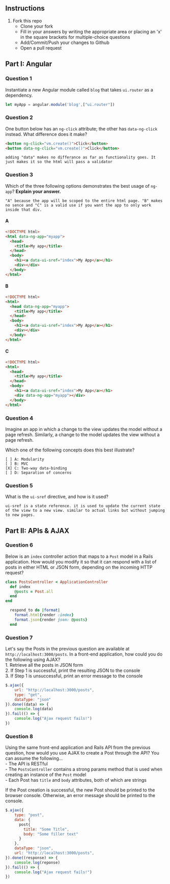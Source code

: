 ## Instructions

1. Fork this repo
    - Clone your fork
    - Fill in your answers by writing the appropriate area or placing an 'x' in the square brackets for multiple-choice questions
    - Add/Commit/Push your changes to Github
    - Open a pull request

## Part I: Angular

### Question 1

Instantiate a new Angular module called `blog` that takes `ui.router` as a dependency.

```js
let myApp = angular.module('blog',["ui.router"])
```

### Question 2

One button below has an `ng-click` attribute; the other has `data-ng-click` instead. What difference does it make?

```html
<button ng-click="vm.create()">Click</button>
<button data-ng-click="vm.create()">Click</button>
```

```text
adding "data" makes no differance as far as functionality goes. It just makes it so the html will pass a validator
```

### Question 3

Which of the three following options demonstrates the best usage of `ng-app`? **Explain your answer.**

```text
"A" because the app will be scoped to the entire html page. "B" makes no sence and "C" is a valid use if you want the app to only work inside that div.
```

#### A

```html
<!DOCTYPE html>
<html data-ng-app="myapp">
  <head>
    <title>My app</title>
  </head>
  <body>
    <h1><a data-ui-sref="index">My App</a></h1>
    <div></div>
  </body>
</html>
```

#### B

```html
<!DOCTYPE html>
<html>
  <head data-ng-app="myapp">
    <title>My app</title>
  </head>
  <body>
    <h1><a data-ui-sref="index">My App</a></h1>
    <div></div>
  </body>
</html>
```

#### C

```html
<!DOCTYPE html>
<html>
  <head>
    <title>My app</title>
  </head>
  <body>
    <h1><a data-ui-sref="index">My App</a></h1>
    <div data-ng-app="myapp"></div>
  </body>
</html>
```

### Question 4

Imagine an app in which a change to the view updates the model without a page refresh. Similarly, a change to the model updates the view without a page refresh.

Which one of the following concepts does this best illustrate?

```
[ ] A: Modularity
[ ] B: MVC
[X] C: Two-way data-binding
[ ] D: Separation of concerns
```

### Question 5

What is the `ui-sref` directive, and how is it used?

```text
ui-sref is a state reference. it is used to update the current state of the view to a new view. similar to actual links but without jumping to new pages.
```

## Part II: APIs & AJAX

### Question 6

Below is an `index` controller action that maps to a `Post` model in a Rails application. How would you modify it so that it can respond with a list of posts in either HTML or JSON form, depending on the incoming HTTP request?

```rb
class PostsController < ApplicationController
  def index
    @posts = Post.all
  end
end
```

```rb
  respond_to do |format|
    format.html{render :index}
    format.json{render json: @posts}
  end
```

### Question 7

Let's say the Posts in the previous question are available at `http://localhost:3000/posts`. In a front-end application, how could you do the following using AJAX?  
    1. Retrieve all the posts in JSON form  
    2. If Step 1 is successful, print the resulting JSON to the console  
    3. If Step 1 is unsuccessful, print an error message to the console  

```js
$.ajax({
    url: "http://localhost:3000/posts",
    type: "get",
    dataType: "json"
}).done((data) => {
    console.log(data)
}).fail(() => {
    console.log("Ajax request fails!")
})
```

### Question 8

Using the same front-end application and Rails API from the previous question, how would you use AJAX to create a Post through the API? You can assume the following...  
    - The API is RESTful  
    - The `PostsController` contains a strong params method that is used when creating an instance of the `Post` model  
    - Each Post has `title` and `body` attributes, both of which are strings  

If the Post creation is successful, the new Post should be printed to the browser console. Otherwise, an error message should be printed to the console.

```js
$.ajax({
    type: "post",
    data: {
      post{
        title: "Some Title",
        body: "Some filler text"
      }
    },
    dataType: "json",
    url: "http://localhost:3000/posts",
}).done((response) => {
    console.log(reponse)
}).fail(() => {
    console.log("Ajax request fails!")
})
```
